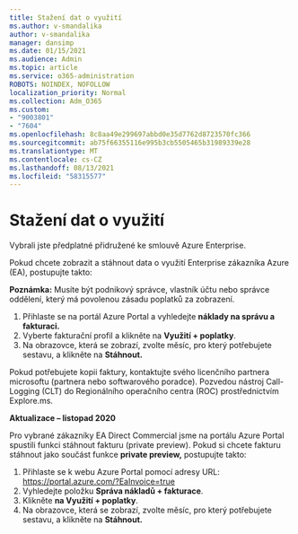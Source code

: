 ```yaml
---
title: Stažení dat o využití
ms.author: v-smandalika
author: v-smandalika
manager: dansimp
ms.date: 01/15/2021
ms.audience: Admin
ms.topic: article
ms.service: o365-administration
ROBOTS: NOINDEX, NOFOLLOW
localization_priority: Normal
ms.collection: Adm_O365
ms.custom:
- "9003801"
- "7604"
ms.openlocfilehash: 8c8aa49e299697abbd0e35d7762d8723570fc366
ms.sourcegitcommit: ab75f66355116e995b3cb5505465b31989339e28
ms.translationtype: MT
ms.contentlocale: cs-CZ
ms.lasthandoff: 08/13/2021
ms.locfileid: "58315577"
---
```

# <a name="download-usage-data"></a>Stažení dat o využití

Vybrali jste předplatné přidružené ke smlouvě Azure Enterprise.

Pokud chcete zobrazit a stáhnout data o využití Enterprise zákazníka Azure (EA), postupujte takto:

**Poznámka:** Musíte být podnikový správce, vlastník účtu nebo správce oddělení, který má povolenou zásadu poplatků za zobrazení. 

1. Přihlaste se na portál Azure Portal a vyhledejte **náklady na správu a fakturaci.**
2. Vyberte fakturační profil a klikněte na **Využití + poplatky**.
3. Na obrazovce, která se zobrazí, zvolte měsíc, pro který potřebujete sestavu, a klikněte na **Stáhnout.**

Pokud potřebujete kopii faktury, kontaktujte svého licenčního partnera microsoftu (partnera nebo softwarového poradce). Pozvedou nástroj Call-Logging (CLT) do Regionálního operačního centra (ROC) prostřednictvím Explore.ms.

**Aktualizace – listopad 2020**

Pro vybrané zákazníky EA Direct Commercial jsme na  portálu Azure Portal spustili funkci stáhnout fakturu (private preview). Pokud si chcete fakturu stáhnout jako součást funkce **private preview,** postupujte takto:

1. Přihlaste se k webu Azure Portal pomocí adresy URL: https://portal.azure.com/?EaInvoice=true 
2. Vyhledejte položku **Správa nákladů + fakturace**. 
3. Klikněte **na Využití + poplatky**. 
4. Na obrazovce, která se zobrazí, zvolte měsíc, pro který potřebujete sestavu, a klikněte na **Stáhnout.**